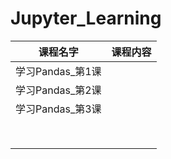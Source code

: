 # Jupyter_Learning

| 课程名字         | 课程内容 |
| ---------------- | -------- |
| 学习Pandas_第1课 |          |
| 学习Pandas_第2课 |          |
| 学习Pandas_第3课 |          |
|                  |          |
|                  |          |
|                  |          |
|                  |          |
|                  |          |
|                  |          |
|                  |          |
|                  |          |


